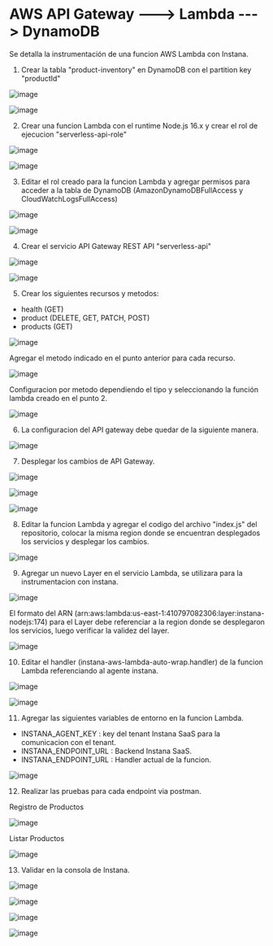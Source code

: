 # AWS API Gateway ---> Lambda ---> DynamoDB 

Se detalla la instrumentación de una funcion AWS Lambda con Instana.

1. Crear la tabla "product-inventory" en DynamoDB con el partition key "productId"

![image](https://github.com/juan-conde-21/aws_lambda/assets/13276404/122b4d73-b45a-4edb-bece-f02e9dc9af7c)

![image](https://github.com/juan-conde-21/aws_lambda/assets/13276404/4ea63c6d-2879-41cf-904c-a5b5fa1343c8)

2. Crear una funcion Lambda con el runtime Node.js 16.x y crear el rol de ejecucion "serverless-api-role"

![image](https://github.com/juan-conde-21/aws_lambda/assets/13276404/85ca2e20-ded3-4850-8441-0929bdbfcb74)

![image](https://github.com/juan-conde-21/aws_lambda/assets/13276404/2650bc6d-9d2c-423d-977b-48c6614f4fba)


3. Editar el rol creado para la funcion Lambda y agregar permisos para acceder a la tabla de DynamoDB (AmazonDynamoDBFullAccess y CloudWatchLogsFullAccess)

![image](https://github.com/juan-conde-21/aws_lambda/assets/13276404/0d3f4829-e6fd-466f-9896-1ee14e41318f)

![image](https://github.com/juan-conde-21/aws_lambda/assets/13276404/9e8c5058-19a9-4731-905b-3073501b3ead)

4. Crear el servicio API Gateway REST API "serverless-api"

![image](https://github.com/juan-conde-21/aws_lambda/assets/13276404/9422e612-9674-4c29-ad98-6014797a9561)

![image](https://github.com/juan-conde-21/aws_lambda/assets/13276404/a210cb33-dbfc-4533-9897-ed96b63d7813)

5. Crear los siguientes recursos y metodos:

  - health (GET)
  - product (DELETE, GET, PATCH, POST)
  - products (GET)
 
  ![image](https://github.com/juan-conde-21/aws_lambda/assets/13276404/14108357-c98d-49c3-a1b6-c29157117969)
  
  Agregar el metodo indicado en el punto anterior para cada recurso.
  
  ![image](https://github.com/juan-conde-21/aws_lambda/assets/13276404/178f7e86-06be-4eea-ba7b-6d4f77da8d61)
  
  Configuracion por metodo dependiendo el tipo y seleccionando la función lambda creado en el punto 2.

  ![image](https://github.com/juan-conde-21/aws_lambda/assets/13276404/ad2c2441-b7a6-460d-8fdf-592e0e06957a)

6. La configuracion del API gateway debe quedar de la siguiente manera.

![image](https://github.com/juan-conde-21/aws_lambda/assets/13276404/8676387c-ec72-482b-a7de-443169e4ede7)

7. Desplegar los cambios de API Gateway.

![image](https://github.com/juan-conde-21/aws_lambda/assets/13276404/8d41cbee-9bca-4709-b4ed-5300d7325b38)

![image](https://github.com/juan-conde-21/aws_lambda/assets/13276404/c8a7a12d-1841-466e-8afd-1a1f8b04b5b4)

![image](https://github.com/juan-conde-21/aws_lambda/assets/13276404/dee91f3b-3eb5-4181-928f-47133720e836)

8. Editar la funcion Lambda y agregar el codigo del archivo "index.js" del repositorio, colocar la misma region donde se encuentran desplegados los servicios y desplegar los cambios.

![image](https://github.com/juan-conde-21/aws_lambda/assets/13276404/a0d7cd5f-60d5-4e33-9c7d-5201413eeeb4)

9. Agregar un nuevo Layer en el servicio Lambda, se utilizara para la instrumentacion con instana.

  ![image](https://github.com/juan-conde-21/aws_lambda/assets/13276404/603e3121-a1c4-4141-aafa-5c9f4eb38324)
  
  El formato del ARN (arn:aws:lambda:us-east-1:410797082306:layer:instana-nodejs:174) para el Layer debe referenciar a la region donde se desplegaron los servicios, luego verificar la validez del layer.
  
  ![image](https://github.com/juan-conde-21/aws_lambda/assets/13276404/3644ff62-61ed-4a5e-9665-9662f08f0991)
  
 10. Editar el handler (instana-aws-lambda-auto-wrap.handler) de la funcion Lambda referenciando al agente instana.

![image](https://github.com/juan-conde-21/aws_lambda/assets/13276404/fe852db4-6011-40a3-88ba-626ba5896a5f)

![image](https://github.com/juan-conde-21/aws_lambda/assets/13276404/162076bb-2d9e-42f7-ac55-37853ee88651)

11. Agregar las siguientes variables de entorno en la funcion Lambda.

  - INSTANA_AGENT_KEY : key del tenant Instana SaaS para la comunicacion con el tenant.
  - INSTANA_ENDPOINT_URL : Backend Instana SaaS.
  - INSTANA_ENDPOINT_URL : Handler actual de la funcion.

  ![image](https://github.com/juan-conde-21/aws_lambda/assets/13276404/eadf30df-76d7-4f2b-9b50-dd01c8bf3642)

12. Realizar las pruebas para cada endpoint via postman.

  Registro de Productos
  
  ![image](https://github.com/juan-conde-21/aws_lambda/assets/13276404/48235037-2124-4ddd-9d03-d386abaa740a)

  Listar Productos

  ![image](https://github.com/juan-conde-21/aws_lambda/assets/13276404/0b7173a1-87c2-468f-8ef8-5b7e57e6ebcb)


13. Validar en la consola de Instana.

![image](https://github.com/juan-conde-21/aws_lambda/assets/13276404/b4d1ca07-874b-450d-994d-13d3bde3927e)

![image](https://github.com/juan-conde-21/aws_lambda/assets/13276404/5df8d108-3e19-425b-832d-fd6e34344fe9)

![image](https://github.com/juan-conde-21/aws_lambda/assets/13276404/89eb41a0-2d09-4e27-9404-e4fef62d7280)

![image](https://github.com/juan-conde-21/aws_lambda/assets/13276404/89d8df37-f48b-4de0-88d1-9bd7789f44dd)









